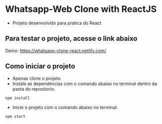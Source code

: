 # Whatsapp-Web Clone with ReactJS

- Projeto desenvolvido para pratica do React

## Para testar o projeto, acesse o link abaixo
Demo: https://whatsapp-clone-react.netlify.com/


## Como iniciar o projeto

- Apenas clone o projeto.
- Instale as dependências com o comando abaixo no terminal dentro da pasta do repositorio.
 ```
 npm install
 ```
- Inicie o projeto com o comando abaixo no terminal.
```
npm start
```
